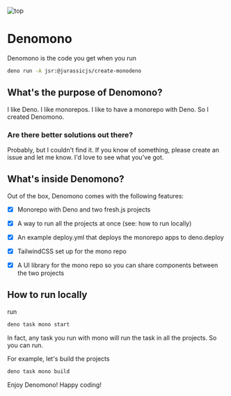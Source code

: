 ![top](./public/top.png)

# Denomono

Denomono is the code you get when you run
```bash
deno run -A jsr:@jurassicjs/create-monodeno
```

## What's the purpose of Denomono?
I like Deno. I like monorepos. I like to have a monorepo with Deno. So I created Denomono.

### Are there better solutions out there?
Probably, but I couldn't find it. If you know of something, please create an issue and let me know. I'd love to see what you've got.

## What's inside Denomono?
Out of the box, Denomono comes with the following features:

- [x] Monorepo with Deno and two fresh.js projects
- [x] A way to run all the projects at once (see: how to run locally)
- [x] An example deploy.yml that deploys the monorepo apps to deno.deploy
- [x] TailwindCSS set up for the mono repo
- [x] A UI library for the mono repo so you can share components between the two projects


## How to run locally
run
```bash
deno task mono start
```

In fact, any task you run with mono will run the task in all the projects. So you can run.

For example, let's build the projects
```bash
deno task mono build
```

Enjoy Denomono! Happy coding!
